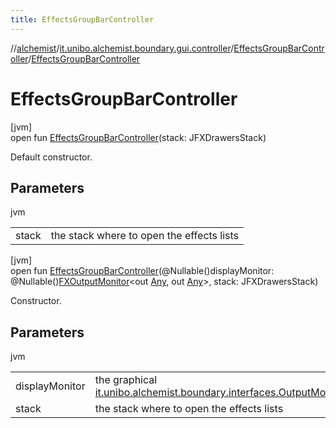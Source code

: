```yaml
---
title: EffectsGroupBarController
---
```

//[alchemist](../../../index.html)/[it.unibo.alchemist.boundary.gui.controller](../index.html)/[EffectsGroupBarController](index.html)/[EffectsGroupBarController](-effects-group-bar-controller.html)



# EffectsGroupBarController



[jvm]\
open fun [EffectsGroupBarController](-effects-group-bar-controller.html)(stack: JFXDrawersStack)



Default constructor.



## Parameters


jvm

| | |
|---|---|
| stack | the stack where to open the effects lists |





[jvm]\
open fun [EffectsGroupBarController](-effects-group-bar-controller.html)(@Nullable()displayMonitor: @Nullable()[FXOutputMonitor](../../it.unibo.alchemist.boundary.interfaces/-f-x-output-monitor/index.html)<out [Any](https://kotlinlang.org/api/latest/jvm/stdlib/kotlin/-any/index.html), out [Any](https://kotlinlang.org/api/latest/jvm/stdlib/kotlin/-any/index.html)>, stack: JFXDrawersStack)



Constructor.



## Parameters


jvm

| | |
|---|---|
| displayMonitor | the graphical [it.unibo.alchemist.boundary.interfaces.OutputMonitor](../../it.unibo.alchemist.boundary.interfaces/-output-monitor/index.html) |
| stack | the stack where to open the effects lists |





